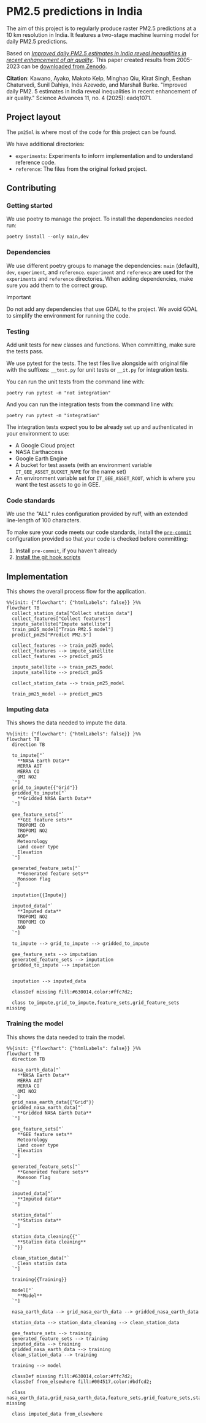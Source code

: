 # PM2.5 predictions in India

The aim of this project is to regularly produce raster PM2.5 predictions at a 10 km resolution in
India. It features a two-stage machine learning model for daily PM2.5 predictions.

Based on *[Improved daily PM2.5 estimates in India reveal inequalities in recent enhancement of air quality]*.
This paper created results from 2005-2023 can be [downloaded from Zenodo].

**Citation**: Kawano, Ayako, Makoto Kelp, Minghao Qiu, Kirat Singh, Eeshan Chaturvedi, Sunil Dahiya,
Inés Azevedo, and Marshall Burke. "Improved daily PM2. 5 estimates in India reveal inequalities in
recent enhancement of air quality." Science Advances 11, no. 4 (2025): eadq1071.

## Project layout

The `pm25ml` is where most of the code for this project can be found.

We have additional directories:
 - `experiments`: Experiments to inform implementation and to understand reference code.
 - `reference`: The files from the original forked project.

## Contributing

### Getting started

We use poetry to manage the project. To install the dependencies needed run:
```
poetry install --only main,dev
```

### Dependencies

We use different poetry groups to manage the dependencies: `main` (default), `dev`, `experiment`,
and `reference`. `experiment` and `reference` are used for the `experiments` and `reference` directories.
When adding dependencies, make sure you add them to the correct group.

> [!IMPORTANT]
> Do not add any dependencies that use GDAL to the project. We avoid GDAL to simplify the environment
> for running the code.

### Testing

Add unit tests for new classes and functions. When committing, make sure the tests pass.

We use pytest for the tests. The test files live alongside with original file with the suffixes:
`__test.py` for unit tests or `__it.py` for integration tests.

You can run the unit tests from the command line with:
```
poetry run pytest -m "not integration"
```

And you can run the integration tests from the command line with:
```
poetry run pytest -m "integration"
```

The integration tests expect you to be already set up and authenticated in your environment to use:
 - A Google Cloud project
 - NASA Earthaccess
 - Google Earth Engine 
 - A bucket for test assets (with an environment variable `IT_GEE_ASSET_BUCKET_NAME` for the name set)
 - An environment variable set for `IT_GEE_ASSET_ROOT`, which is where you want the test assets to go
   in GEE.

### Code standards

We use the "ALL" rules configuration provided by ruff, with an extended line-length of 100
characters.

To make sure your code meets our code standards, install the [`pre-commit`](https://pre-commit.com/)
configuration provided so that your code is checked before committing:
1. Install `pre-commit`, if you haven't already
2. [Install the git hook scripts](https://pre-commit.com/#3-install-the-git-hook-scripts)

## Implementation

This shows the overall process flow for the application.

```mermaid
%%{init: {"flowchart": {"htmlLabels": false}} }%%
flowchart TB
  collect_station_data["Collect station data"]
  collect_features["Collect features"]
  impute_satellite["Impute satellite"]
  train_pm25_model["Train PM2.5 model"]
  predict_pm25["Predict PM2.5"]

  collect_features --> train_pm25_model
  collect_features --> impute_satellite
  collect_features --> predict_pm25

  impute_satellite --> train_pm25_model
  impute_satellite --> predict_pm25

  collect_station_data --> train_pm25_model

  train_pm25_model --> predict_pm25

```

### Imputing data

This shows the data needed to impute the data.

```mermaid
%%{init: {"flowchart": {"htmlLabels": false}} }%%
flowchart TB
  direction TB

  to_impute["`
    **NASA Earth Data**
    MERRA AOT
    MERRA CO
    OMI NO2
  `"]
  grid_to_impute{{"Grid"}}
  gridded_to_impute["`
    **Gridded NASA Earth Data**
  `"]

  gee_feature_sets["`
    **GEE feature sets**
    TROPOMI CO
    TROPOMI NO2
    AOD*
    Meteorology
    Land cover type
    Elevation
  `"]

  generated_feature_sets["`
    **Generated feature sets**
    Monsoon flag
  `"]

  imputation{{Impute}}

  imputed_data["`
    **Imputed data**
    TROPOMI NO2
    TROPOMI CO
    AOD
  `"]

  to_impute --> grid_to_impute --> gridded_to_impute

  gee_feature_sets --> imputation
  generated_feature_sets --> imputation
  gridded_to_impute --> imputation


  imputation --> imputed_data

  classDef missing fill:#630014,color:#ffc7d2;

  class to_impute,grid_to_impute,feature_sets,grid_feature_sets missing

```

### Training the model

This shows the data needed to train the model.

```mermaid
%%{init: {"flowchart": {"htmlLabels": false}} }%%
flowchart TB
  direction TB

  nasa_earth_data["`
    **NASA Earth Data**
    MERRA AOT
    MERRA CO
    OMI NO2
  `"]
  grid_nasa_earth_data{{"Grid"}}
  gridded_nasa_earth_data["`
    **Gridded NASA Earth Data**
  `"]

  gee_feature_sets["`
    **GEE feature sets**
    Meteorology
    Land cover type
    Elevation
  `"]

  generated_feature_sets["`
    **Generated feature sets**
    Monsoon flag
  `"]

  imputed_data["`
    **Imputed data**
  `"]

  station_data["`
    **Station data**
  `"]

  station_data_cleaning{{"`
    **Station data cleaning**
  `"}}

  clean_station_data["`
    Clean station data
  `"]

  training{{Training}}

  model["`
    **Model**
  `"]

  nasa_earth_data --> grid_nasa_earth_data --> gridded_nasa_earth_data

  station_data --> station_data_cleaning --> clean_station_data

  gee_feature_sets --> training
  generated_feature_sets --> training
  imputed_data --> training
  gridded_nasa_earth_data --> training
  clean_station_data --> training

  training --> model

  classDef missing fill:#630014,color:#ffc7d2;
  classDef from_elsewhere fill:#004517,color:#bdfcd2;

  class nasa_earth_data,grid_nasa_earth_data,feature_sets,grid_feature_sets,station_data_cleaning missing

  class imputed_data from_elsewhere


```

[Improved daily PM2.5 estimates in India reveal inequalities in recent enhancement of air quality]: https://www.science.org/doi/10.1126/sciadv.adq1071
[downloaded from Zenodo]: https://zenodo.org/records/13694585
